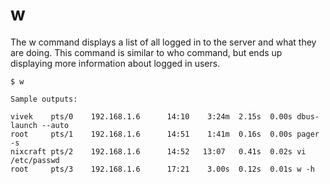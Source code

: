 # w

The w command displays a list of all logged in to the server and what they are doing. This command is similar to who command, but ends up displaying more information about logged in users.

```
$ w

Sample outputs:

vivek    pts/0    192.168.1.6      14:10    3:24m  2.15s  0.00s dbus-launch --auto
root     pts/1    192.168.1.6      14:51    1:41m  0.16s  0.00s pager -s
nixcraft pts/2    192.168.1.6      14:52   13:07   0.41s  0.02s vi /etc/passwd
root     pts/3    192.168.1.6      17:21    3.00s  0.12s  0.01s w -h
```